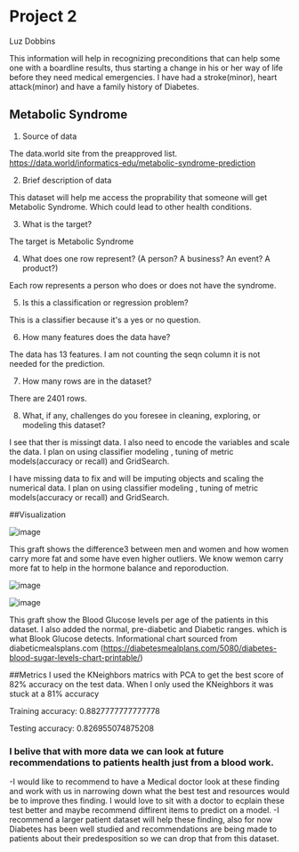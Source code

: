 # Project 2

Luz Dobbins

This information will help in recognizing preconditions that can help some one with a boardline results, thus starting a change in his or her way of life before they need medical emergencies. I have had a stroke(minor), heart attack(minor) and have a family history of Diabetes.

## Metabolic Syndrome

1. Source of data

The data.world site from the preapproved list. https://data.world/informatics-edu/metabolic-syndrome-prediction

2. Brief description of data

This dataset will help me access the proprability that someone will get Metabolic Syndrome. Which could lead to other health conditions.

3. What is the target?

The target is Metabolic Syndrome

4. What does one row represent? (A person?  A business?  An event? A product?)

Each row represents a person who does or does not have the syndrome.

5. Is this a classification or regression problem?

This is a classifier because it's a yes or no question.

6. How many features does the data have?

The data has 13 features. I am not counting the seqn column it is not needed for the prediction.

7. How many rows are in the dataset?

There are 2401 rows.

8. What, if any, challenges do you foresee in cleaning, exploring, or modeling this dataset?

I see that ther is missingt data. I also need to encode the variables and scale the data. I plan on using classifier modeling , tuning of metric models(accuracy or recall) and GridSearch.

I have missing data to fix and will be imputing objects and scaling the numerical data. I plan on using classifier modeling , tuning of metric models(accuracy or recall) and GridSearch.

##Visualization

![image](https://user-images.githubusercontent.com/123646377/230627462-3d703e31-9702-44e9-af9b-96627a33154e.png)

This graft shows the difference3 between men and women and how women carry more fat and some have even higher outliers. We know wemon carry more fat to help in the hormone balance and reporoduction.

![image](https://user-images.githubusercontent.com/123646377/230627686-c2b4bedd-8ad4-43b8-be02-65e2918698e6.png)

![image](https://user-images.githubusercontent.com/123646377/230627902-7dfa3636-8cd5-43dd-b904-3211c3273d3f.png)


This graft show the Blood Glucose levels per age of the patients in this dataset. I also added the normal, pre-diabetic and Diabetic ranges. which is what Blook Glucose detects.
Informational chart sourced from diabeticmealsplans.com (https://diabetesmealplans.com/5080/diabetes-blood-sugar-levels-chart-printable/)

##Metrics
I used the KNeighbors matrics with PCA to get the best score of 82% accuracy on the test data. When I only used the KNeighbors it was stuck at a 81% accuracy

Training accuracy: 0.8827777777777778 

Testing accuracy: 0.826955074875208

### I belive that with more data we can look at future recommendations to patients health just from a blood work. 
-I would like to recommend to have a Medical doctor look at these finding and work with us in narrowing down what the best test and resources would be to improve thes finding. I would love to sit with a doctor to ecplain these test better and maybe recommend diffirent items to predict on a model.
-I recommend a larger patient dataset will help these finding, also for now Diabetes has been well studied and recommendations are being made to patients about their predesposition so we can drop that from this dataset.
